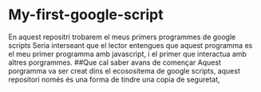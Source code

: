 # My-first-google-script
En aquest repositri trobarem el meus primers programmes de google scripts
Seria interseant que el lector entengues que aquest programma es el meu primer programma amb javascript, i el primer que interactua amb altres porgrammes. 
##Que cal saber avans de començar
Aquest porgramma va ser creat dins el ecosositema de google scripts, aquest repositori només és una forma de tindre una copia de seguretat,
